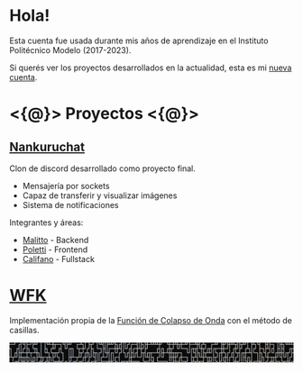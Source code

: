 # Hola!

Esta cuenta fue usada durante mis años de aprendizaje en el Instituto Politécnico Modelo (2017-2023).

Si querés ver los proyectos desarrollados en la actualidad, esta es mi [nueva cuenta](https://github.com/Kaligrametro).

# <{@}> Proyectos <{@}> 

## [Nankuruchat](https://github.com/CalifanoFrancisco/Nankuruchat-Backend)
Clon de discord desarrollado como proyecto final.
- Mensajería por sockets
- Capaz de transferir y visualizar imágenes
- Sistema de notificaciones

Integrantes y áreas:
- [Malitto](https://github.com/M4litt) - Backend
- [Poletti](https://github.com/ianpolettilucero) - Frontend
- [Califano](https://github.com/CalifanoFrancisco) - Fullstack

# [WFK](https://github.com/CalifanoFrancisco/WFK)
Implementación propia de la [Función de Colapso de Onda](https://github.com/mxgmn/WaveFunctionCollapse/tree/master) con el método de casillas.

![WFC-example_header](https://github.com/CalifanoFrancisco/CalifanoFrancisco/blob/main/images/WFC-example_header.png)


